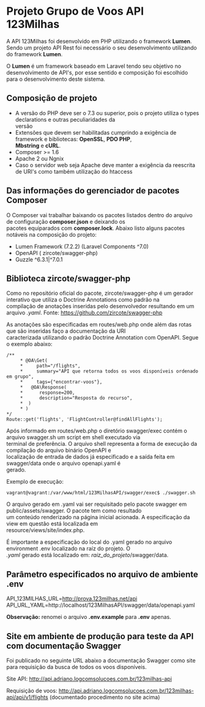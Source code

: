 # Projeto Grupo de Voos API 123Milhas  

A API 123Milhas foi desenvolvido em PHP utilizando o framework **Lumen**.
Sendo um projeto API Rest foi necessário o seu desenvolvimento utilizando do framework **Lumen**.
<p> O <b>Lumen</b> é um framework baseado em Laravel tendo seu objetivo no desenvolvimento de API's, por esse sentido 
e composição foi escolhido para o desenvolvimento deste sistema. </p>

## Composição de projeto

- A versão do PHP deve ser o 7.3 ou superior, pois o projeto utiliza o types declarations e outras peculiaridades da <br>
  versão
- Extensões que devem ser habilitadas cumprindo a exigência de framework e bibliotecas: **OpenSSL**, **PDO PHP**, <br>
  **Mbstring** e **cURL**.  
- Composer >= 1.6
- Apache 2 ou Ngnix
- Caso o servidor web seja Apache deve manter a exigência da reescrita de URI's como também utilização do htaccess  

## Das informações do gerenciador de pacotes Composer

O Composer vai trabalhar baixando os pacotes listados dentro do arquivo de configuração **composer.json** e deixando os <br>
pacotes equiparados com **composer.lock**. Abaixo listo alguns pacotes notáveis na composição do projeto:
- Lumen Framework (7.2.2) (Laravel Components ^7.0)
- OpenAPI ( zircote/swagger-php)
- Guzzle ^6.3.1|^7.0.1

## Biblioteca zircote/swagger-php

Como no repositório oficial do pacote, zircote/swagger-php é um gerador interativo que utiliza o Doctrine Annotations como padrão na 
<br>compilação de anotações inseridas pelo desenvolvedor resultando em um arquivo _.yaml_. Fonte: https://github.com/zircote/swagger-php

As anotações são especificadas em routes/web.php onde além das rotas que são inseridas faço a documentação da URI <br>
caracterizada utilizando o padrão Doctrine Annotation com OpenAPI. Segue o exemplo abaixo:

 ```
 /**
      * @OA\Get(
      *     path="/flights",
      *     summary="API que retorna todos os voos disponíveis ordenado em grupo",
      *     tags={"encontrar-voos"},
      *   @OA\Response(
      *      response=200,
      *      description="Resposta do recurso",
      *  )
      * )
 */
 Route::get('flights', 'FlightController@findAllFlights');
```

Após informado em routes/web.php o diretório swagger/exec contém o arquivo swagger.sh um script em shell executado via 
<br> terminal de preferência. O arquivo shell representa a forma de execução da compilação do arquivo binário OpenAPI e 
<br> localização de entrada de dados já especificado e a saída feita em swagger/data  onde o arquivo openapi.yaml é <br> 
gerado.

Exemplo de execução:

`vagrant@vagrant:/var/www/html/123MilhasAPI/swagger/exec$ ./swagger.sh`

O arquivo gerado em .yaml vai ser requisitado pelo pacote swagger em public/assets/swagger. O pacote tem como resultado 
<br> um conteúdo renderizado na página inicial acionada. A especificação da view em questão está localizada em <br> 
resource/views/site/index.php.

É importante a especificação do local do .yaml gerado no arquivo environment .env localizado na raíz do projeto. O <br>
_.yaml_ gerado está localizado em: _raiz_do_projeto_/swagger/data.

## Parâmetro especificados no arquivo de ambiente .env

API_123MILHAS_URL=http://prova.123milhas.net/api
API_URL_YAML=http://localhost/123MilhasAPI/swagger/data/openapi.yaml

**Observação:** renomei o arquivo **.env.example** para **.env** apenas.

## Site em ambiente de produção para teste da API com documentação Swagger

Foi publicado no seguinte URL abaixo a documentação Swagger como site para requisição da busca de todos os voos disponíveis.

Site API: http://api.adriano.logcomsolucoes.com.br/123milhas-api

Requisição de voos: http://api.adriano.logcomsolucoes.com.br/123milhas-api/api/v1/flights (documentado procedimento no site acima)
